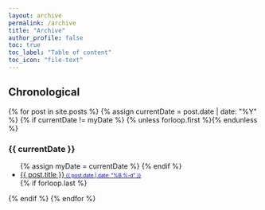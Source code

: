 ```yaml
---
layout: archive
permalink: /archive
title: "Archive"
author_profile: false
toc: true
toc_label: "Table of content"
toc_icon: "file-text"
---
```

## Chronological

<section class="archive-post-list">
   {% for post in site.posts %}
       {% assign currentDate = post.date | date: "%Y" %}
       {% if currentDate != myDate %}
           {% unless forloop.first %}</ul>{% endunless %}
            <h3> {{ currentDate }} </h3>
           <ul>
           {% assign myDate = currentDate %}
       {% endif %}
       <li><a href="{{ post.url }}">{{ post.title }}<span style="color:blue;font-size:10px"> {{ post.date | date: "%B %-d" }}</span></a></li>
       {% if forloop.last %}</ul>{% endif %}
   {% endfor %}
</section>
